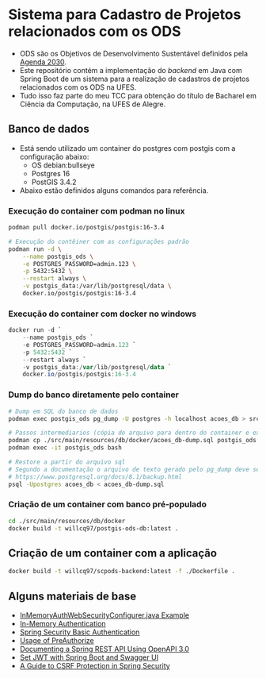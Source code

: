 # Sistema para Cadastro de Projetos relacionados com os ODS

- ODS são os Objetivos de Desenvolvimento Sustentável definidos pela [Agenda 2030](http://www.agenda2030.com.br/).
- Este repositório contém a implementação do _backend_ em Java com Spring Boot de um sistema para a realização de cadastros de projetos relacionados com os ODS na UFES.
- Tudo isso faz parte do meu TCC para obtenção do título de Bacharel em Ciência da Computação, na UFES de Alegre.

## Banco de dados

- Está sendo utilizado um container do postgres com postgis com a configuração abaixo:
  - OS debian:bullseye
  - Postgres 16
  - PostGIS 3.4.2
- Abaixo estão definidos alguns comandos para referência.

### Execução do container com podman no linux

```bash
podman pull docker.io/postgis/postgis:16-3.4

# Execução do contêiner com as configurações padrão
podman run -d \
    --name postgis_ods \
    -e POSTGRES_PASSWORD=admin.123 \
    -p 5432:5432 \
    --restart always \
    -v postgis_data:/var/lib/postgresql/data \
    docker.io/postgis/postgis:16-3.4
```

### Execução do container com docker no windows

```powershell
docker run -d `
    --name postgis_ods `
    -e POSTGRES_PASSWORD=admin.123 `
    -p 5432:5432 `
    --restart always `
    -v postgis_data:/var/lib/postgresql/data `
    docker.io/postgis/postgis:16-3.4
```

### Dump do banco diretamente pelo container

```bash
# Dump em SQL do banco de dados
podman exec postgis_ods pg_dump -U postgres -h localhost acoes_db > src/main/resources/db/docker/acoes_db-dump.sql

# Passos intermediarios (cópia do arquivo para dentro do container e execução do shell no container)
podman cp ./src/main/resources/db/docker/acoes_db-dump.sql postgis_ods:/
podman exec -it postgis_ods bash

# Restore a partir do arquivo sql
# Segundo a documentação o arquivo de texto gerado pelo pg_dump deve ser restaurado usando psql
# https://www.postgresql.org/docs/8.1/backup.html
psql -Upostgres acoes_db < acoes_db-dump.sql
```

### Criação de um container com banco pré-populado

```bash
cd ./src/main/resources/db/docker
docker build -t willcq97/postgis-ods-db:latest .
```

## Criação de um container com a aplicação

```bash
docker build -t willcq97/scpods-backend:latest -f ./Dockerfile .
```

## Alguns materiais de base

- [InMemoryAuthWebSecurityConfigurer.java Example](https://github.com/eugenp/tutorials/blob/master/spring-security-modules/spring-security-web-rest-basic-auth/src/main/java/com/baeldung/inmemory/InMemoryAuthWebSecurityConfigurer.java)
- [In-Memory Authentication](https://docs.spring.io/spring-security/reference/servlet/authentication/passwords/in-memory.html)
- [Spring Security Basic Authentication](https://www.baeldung.com/spring-security-basic-authentication)
- [Usage of PreAuthorize](https://www.baeldung.com/spring-security-method-security)
- [Documenting a Spring REST API Using OpenAPI 3.0](https://www.baeldung.com/spring-rest-openapi-documentation)
- [Set JWT with Spring Boot and Swagger UI](https://www.baeldung.com/spring-boot-swagger-jwt)
- [A Guide to CSRF Protection in Spring Security](https://www.baeldung.com/spring-security-csrf)
